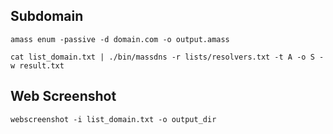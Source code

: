 ## Subdomain

```
amass enum -passive -d domain.com -o output.amass
```
```
cat list_domain.txt | ./bin/massdns -r lists/resolvers.txt -t A -o S -w result.txt
```

## Web Screenshot

```
webscreenshot -i list_domain.txt -o output_dir
```
